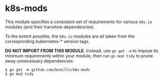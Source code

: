 # k8s-mods

This module specifies a consistent set of requirements for various `k8s.io`
modules (and their transitive dependencies).

To the extent possible, the `k8s.io` modules are all taken from the
corresponding kubernetes-* version tags.

**DO NOT IMPORT FROM THIS MODULE.** Instead, use `go get -m` to impose its
minimum requirements within your module, then run `go mod tidy` to prune away
unnecessary dependencies:

```
$ go get -m github.com/bcmills/k8s-mods
$ go mod tidy
```
